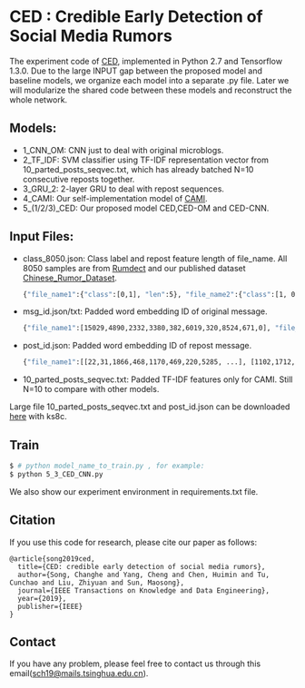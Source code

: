 # CED : Credible Early Detection of Social Media Rumors

The experiment code of [CED](http://114.215.64.60:8094/~chm/publications/tkde2019_CED.pdf), implemented in Python 2.7 and Tensorflow 1.3.0. 
Due to the large INPUT gap between the proposed model and baseline models, we organize each model into a separate .py file. Later we will modularize the shared code between these models and reconstruct the whole network.

## Models:
  - 1_CNN_OM: CNN just to deal with original microblogs.
  - 2_TF_IDF: SVM classifier using TF-IDF representation vector from 10_parted_posts_seqvec.txt, which has already batched N=10 consecutive reposts together.
  - 3_GRU_2: 2-layer GRU to deal with repost sequences.
  - 4_CAMI: Our self-implementation model of [CAMI](http://ir.ia.ac.cn/bitstream/173211/19743/1/ijcai17.pdf).
  - 5_(1/2/3)_CED: Our proposed model CED,CED-OM and CED-CNN.

## Input Files:
  - class_8050.json: Class label and repost feature length of file_name. All 8050 samples are from [Rumdect](http://alt.qcri.org/⇠wgao/data/rumdect.zip) and our published dataset [Chinese_Rumor_Dataset](https://github.com/thunlp/Chinese_Rumor_Dataset).
    ```sh
    {"file_name1":{"class":[0,1], "len":5}, "file_name2":{"class":[1, 0], "len":16}, ......}
    ```
  - msg_id.json/txt: Padded word embedding ID of original message.
    ```sh
    {"file_name1":[15029,4890,2332,3380,382,6019,320,8524,671,0], "file_name2":[2003,60,1390,0,0,0,0,0,0,0], ......}
    ```
  - post_id.json: Padded word embedding ID of repost message. 
    ```sh
    {"file_name1":[[22,31,1866,468,1170,469,220,5285, ...], [1102,1712,1304,930,127,1712,193,22, ...], ...], "file_name2":[[...], [...], ...].shape = [Padded length of N reposts' words, Corresponding "len" in class_8050.json], ......}
    ```
  - 10_parted_posts_seqvec.txt: Padded TF-IDF features only for CAMI. Still N=10 to compare with other models.

Large file 10_parted_posts_seqvec.txt and post_id.json can be downloaded [here](https://pan.baidu.com/s/1lhQuie1vtpfd9LH0cBdzjw) with ks8c.

## Train
```sh
$ # python model_name_to_train.py , for example:
$ python 5_3_CED_CNN.py
```

We also show our experiment environment in requirements.txt file.

## Citation

If you use this code for research, please cite our paper as follows:

```
@article{song2019ced,
  title={CED: credible early detection of social media rumors},
  author={Song, Changhe and Yang, Cheng and Chen, Huimin and Tu, Cunchao and Liu, Zhiyuan and Sun, Maosong},
  journal={IEEE Transactions on Knowledge and Data Engineering},
  year={2019},
  publisher={IEEE}
}
```
## Contact
If you have any problem, please feel free to contact us through this email(sch19@mails.tsinghua.edu.cn).
